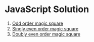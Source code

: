 # JavaScript Solution

1. [Odd order magic square](./odd-order.js)
1. [Singly even order magic square](./singly-even-order.js)
1. [Doubly even order magic square](./doubly-even-order.js)
